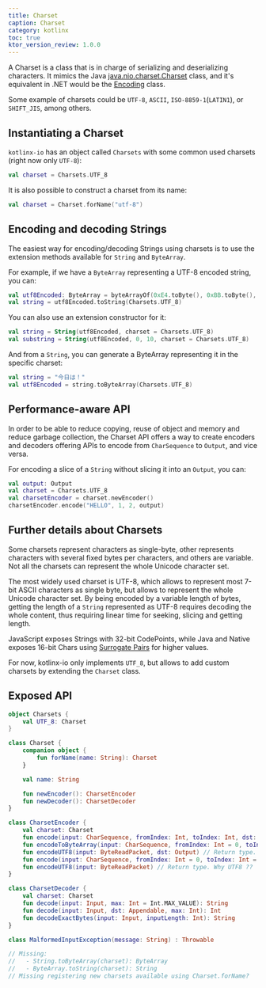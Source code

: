 ```yaml
---
title: Charset
caption: Charset
category: kotlinx
toc: true
ktor_version_review: 1.0.0
---
```


A Charset is a class that is in charge of serializing and deserializing characters.
It mimics the Java [java.nio.charset.Charset](https://docs.oracle.com/javase/7/docs/api/java/nio/charset/Charset.html) class,
and it's equivalent in .NET would be the [Encoding](https://msdn.microsoft.com/es-es/library/system.text.encoding(v=vs.110).aspx) class.

Some example of charsets could be `UTF-8`, `ASCII`, `ISO-8859-1`(`LATIN1`), or `SHIFT_JIS`, among others.

## Instantiating a Charset

`kotlinx-io` has an object called `Charsets` with some common used charsets (right now only `UTF-8`):

```kotlin
val charset = Charsets.UTF_8
```

It is also possible to construct a charset from its name:

```kotlin
val charset = Charset.forName("utf-8")
```

## Encoding and decoding Strings

The easiest way for encoding/decoding Strings using charsets is to use the extension methods available for `String` and `ByteArray`.

For example, if we have a `ByteArray` representing a UTF-8 encoded string, you can:

```kotlin
val utf8Encoded: ByteArray = byteArrayOf(0xE4.toByte(), 0xBB.toByte(), 0x8A.toByte(), 0xE6.toByte(), 0x97.toByte(), 0xA5.toByte(), 0xE3.toByte(), 0x81.toByte(), 0xAF.toByte(), 0xEF.toByte(), 0xBC.toByte(), 0x81.toByte())
val string = utf8Encoded.toString(Charsets.UTF_8)
```

You can also use an extension constructor for it:

```kotlin
val string = String(utf8Encoded, charset = Charsets.UTF_8)
val substring = String(utf8Encoded, 0, 10, charset = Charsets.UTF_8)
```

And from a `String`, you can generate a ByteArray representing it in the specific charset:

```kotlin
val string = "今日は！"
val utf8Encoded = string.toByteArray(Charsets.UTF_8)
```

## Performance-aware API

In order to be able to reduce copying, reuse of object and memory and reduce garbage collection, the Charset API
offers a way to create encoders and decoders offering APIs to encode from `CharSequence` to `Output`, and vice versa.

For encoding a slice of a `String` without slicing it into an `Output`, you can:

```kotlin
val output: Output
val charset = Charsets.UTF_8
val charsetEncoder = charset.newEncoder() 
charsetEncoder.encode("HELLO", 1, 2, output)
``` 

## Further details about Charsets

Some charsets represent characters as single-byte, other represents characters with several fixed bytes per characters,
and others are variable.
Not all the charsets can represent the whole Unicode character set.

The most widely used charset is UTF-8, which allows to represent most 7-bit ASCII characters as single byte,
but allows to represent the whole Unicode character set. By being encoded by a variable length of bytes,
getting the length of a `String` represented as UTF-8 requires decoding the whole content,
thus requiring linear time for seeking, slicing and getting length.

JavaScript exposes Strings with 32-bit CodePoints, while Java and Native exposes 16-bit Chars using [Surrogate Pairs](https://en.wikipedia.org/wiki/UTF-16#U+10000_to_U+10FFFF) for higher values.  

For now, kotlinx-io only implements `UTF_8`, but allows to add custom charsets by extending the `Charset` class.

## Exposed API

```kotlin
object Charsets {
    val UTF_8: Charset
}

class Charset {
    companion object {
        fun forName(name: String): Charset
    }

    val name: String

    fun newEncoder(): CharsetEncoder
    fun newDecoder(): CharsetDecoder
}

class CharsetEncoder {
    val charset: Charset
    fun encode(input: CharSequence, fromIndex: Int, toIndex: Int, dst: Output)
    fun encodeToByteArray(input: CharSequence, fromIndex: Int = 0, toIndex: Int = input.length): ByteArray
    fun encodeUTF8(input: ByteReadPacket, dst: Output) // Return type. Why UTF8 ??
    fun encode(input: CharSequence, fromIndex: Int = 0, toIndex: Int = input.length) // Return type. Why UTF8 ??
    fun encodeUTF8(input: ByteReadPacket) // Return type. Why UTF8 ??
}

class CharsetDecoder {
    val charset: Charset
    fun decode(input: Input, max: Int = Int.MAX_VALUE): String
    fun decode(input: Input, dst: Appendable, max: Int): Int
    fun decodeExactBytes(input: Input, inputLength: Int): String
}

class MalformedInputException(message: String) : Throwable

// Missing:
//   - String.toByteArray(charset): ByteArray
//   - ByteArray.toString(charset): String
// Missing registering new charsets available using Charset.forName?
```
